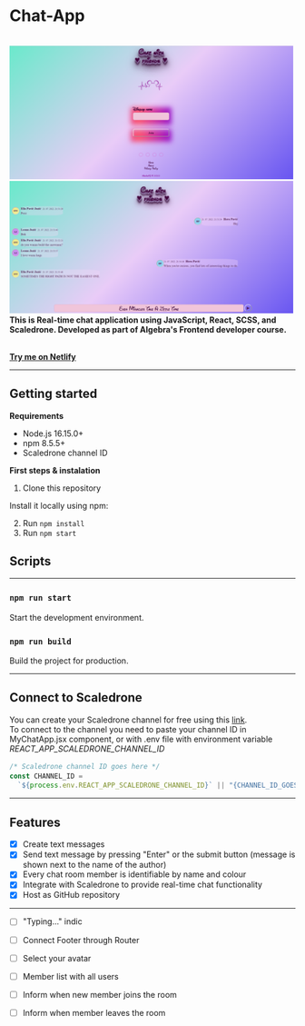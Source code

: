 # Chat-App

<div aling="center">
    <br/>
        <img src="JoinPage.png" alt="React chat app joinpage" width="500" aling="center"/>
        <br/>
        <img src="ChatPage.png" alt="React chat app chatpage" width="500" aling="center"/>
        <br/>
        <b>
        This is Real-time chat application using JavaScript, React, SCSS, and Scaledrone.
        Developed as part of Algebra's Frontend developer course.
        </b>
    <br/>
    <br/>   
</div>

[**Try me on Netlify**](https://nikolinapj-chat-app.netlify.app//)

---

## Getting started

**Requirements**

- Node.js 16.15.0+
- npm 8.5.5+
- Scaledrone channel ID

**First steps & instalation**

1. Clone this repository

Install it locally using npm:   

2. Run `npm install`
3. Run `npm start`

## Scripts
---

### `npm run start`

Start the development environment.

### `npm run build`

Build the project for production.

---

## Connect to Scaledrone

You can create your Scaledrone channel for free using this [link](https://www.scaledrone.com).\
To connect to the channel you need to paste your channel ID in MyChatApp.jsx component,
or with .env file with environment variable _REACT_APP_SCALEDRONE_CHANNEL_ID_

```javascript
/* Scaledrone channel ID goes here */
const CHANNEL_ID =
  `${process.env.REACT_APP_SCALEDRONE_CHANNEL_ID}` || "{CHANNEL_ID_GOES_HERE}";
```

---

## Features

- [x] Create text messages
- [x] Send text message by pressing "Enter" or the submit button (message is shown next to the name of the author)
- [x] Every chat room member is identifiable by name and colour
- [x] Integrate with Scaledrone to provide real-time chat functionality
- [x] Host as GitHub repository

---

- [ ] "Typing..." indic
- [ ] Connect Footer through Router
- [ ] Select your avatar
- [ ] Member list with all users
- [ ] Inform when new member joins the room
- [ ] Inform when member leaves the room

